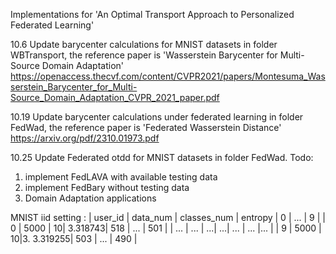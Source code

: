 Implementations for 'An Optimal Transport Approach to Personalized Federated Learning'



10.6 Update barycenter calculations for MNIST datasets in folder WBTransport, the reference paper is 'Wasserstein Barycenter for Multi-Source Domain Adaptation'
https://openaccess.thecvf.com/content/CVPR2021/papers/Montesuma_Wasserstein_Barycenter_for_Multi-Source_Domain_Adaptation_CVPR_2021_paper.pdf

10.19 Update barycenter calculations under federated learning in folder FedWad, the reference paper is 'Federated Wasserstein Distance' https://arxiv.org/pdf/2310.01973.pdf

10.25 Update Federated otdd for MNIST datasets in folder FedWad. 
Todo: 
1. implement FedLAVA with available testing data 
2. implement FedBary without testing data
3. Domain Adaptation applications 

MNIST iid setting : 
| user_id  | data_num | classes_num | entropy | 0 | ... | 9  | 
|  0   | 5000 | 10| 3.318743| 518                   | ...  | 501 | 
|   ...   |  ... |  ...|  ...|  ... | ... |... |
|  9  | 5000 | 10|3. 3.319255| 503 | ... | 490 | 
